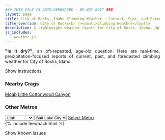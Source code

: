 ```yaml
---
### THIS FILE IS AUTO-GENERATED - DO NOT EDIT ###
layout: page
title: City of Rocks, Idaho Climbing Weather - Current, Past, and Forecasted Report
title_override: City of Rocks<br /><small>Climbing Weather</small>
description: A lightweight weather report for City of Rocks, Idaho. Optimized for slow internet connections.
js_includes:
  - weather.js
---
```


<section class="measure center lh-copy f5-ns f6 ph2 mv4" style="text-align: justify;">
<strong>"Is it dry?"</strong>, an oft-repeated, age-old question. Here are real-time,
precipitation-focused reports of current, past, and forecasted climbing weather for City of Rocks, Idaho.
</section>

<p id="settings-toggle" class="mw5 b center tc hover-light-red black-70 pointer">Show Instructions</p>
<section id="settings" class="overflow-hidden" style="display:none;">
    <div class="mv2 ph2 center">
        <div class="fn f6 tc pv2">
            <p class="measure lh-copy center"><strong>Show/hide hourly forecasts</strong> by clicking the desired day.</p>
            <hr class="mw5 p0 mv2 o-60 b0 bt b--light-red light-red bg-light-red">
            <p class="measure lh-copy center"><strong>Current and Past conditions</strong> are measured by the nearest weather station. <strong>Forecast conditions</strong> are calculated and polled separately.</p>
            <hr class="mw5 p0 mv2 o-60 b0 bt b--light-red light-red bg-light-red">
            <p class="measure lh-copy center"><strong>Having issues?</strong> Try <a id="clear-cache" class="no-underline relative fancy-link light-red hover-light-red" href="#">clearing the local cache</a>.</p>
            <hr class="mw5 p0 mv2 o-60 b0 bt b--light-red light-red bg-light-red">
            <p class="measure lh-copy center">Weather data sourced from <a class="no-underline fancy-link relative light-red" target="_blank" href="https://www.weather.gov/documentation/services-web-api">weather.gov</a>.</p>
        </div>
    </div>
</section>
<section id="weather" data-crag="city-of-rocks-idaho" class="mv4-ns mv3 ph2 center"></section>
<section id="nearby" class="tc lh-copy">
  <h3>Nearby Crags</h3>
<a class="nowrap no-underline fancy-link relative light-red mh3" href="/crags/moab-utah-weather.html">Moab</a>
<a class="nowrap no-underline fancy-link relative light-red mh3" href="/crags/little-cottonwood-canyon-utah-weather.html">Little Cottonwood Canyon</a>
</section>
<section id="nearby" class="tc lh-copy">
  <h3>Other Metros</h3>
  <select class="ma1 bg-near-white pa2" id="stateSel">
    <option value="Texas">Texas</option>
    <option value="Washington">Washington</option>
    <option value="Colorado">Colorado</option>
    <option value="Tennessee">Tennessee</option>
    <option value="Utah" selected>Utah</option>
    <option value="California">California</option>
  </select>
  <select class="ma1 bg-near-white pa2" id="citySel">
    <option value="Salt Lake City" selected>Salt Lake City</option>
  </select>
  <a id="selectMetro" class="f6 link dim ph3 pv2 ma1 dib white bg-light-red" href="/crags/salt-lake-city-utah-weather.html">Select Metro</a>
  <script>
    var states = [];
    states["Texas"] = "Austin"
    states["Washington"] = "Seattle"
    states["Colorado"] = "Denver"
    states["Tennessee"] = "Nashville"
    states["Utah"] = "Salt Lake City"
    states["California"] = "San Francisco|Los Angeles"
  </script>
</section>
{% include feedback.html %}
<p id="issues-toggle" class="mw5 b center tc hover-light-red black-70 pointer">Show Known Issues</p>
<section id="issues" class="overflow-hidden tc f6">
</section>

<script>
  var weekly_PIH_50_16 = {"updated":"2022-01-13T21:08:20+00:00","units":"us","forecastGenerator":"BaselineForecastGenerator","generatedAt":"2022-01-14T08:49:02+00:00","updateTime":"2022-01-13T21:08:20+00:00","validTimes":"2022-01-13T15:00:00+00:00/P7DT22H","elevation":{"unitCode":"wmoUnit:m","value":1958.9496},"periods":[{"number":1,"name":"Overnight","startTime":"2022-01-14T01:00:00-07:00","endTime":"2022-01-14T06:00:00-07:00","isDaytime":false,"temperature":22,"temperatureUnit":"F","temperatureTrend":"rising","windSpeed":"15 mph","windDirection":"NW","icon":"https://api.weather.gov/icons/land/night/snow,20?size=medium","shortForecast":"Slight Chance Light Snow","detailedForecast":"A slight chance of snow before 5am. Mostly cloudy. Low around 22, with temperatures rising to around 26 overnight. Northwest wind around 15 mph, with gusts as high as 23 mph. Chance of precipitation is 20%. Little or no snow accumulation expected."},{"number":2,"name":"Friday","startTime":"2022-01-14T06:00:00-07:00","endTime":"2022-01-14T18:00:00-07:00","isDaytime":true,"temperature":32,"temperatureUnit":"F","temperatureTrend":"falling","windSpeed":"8 to 12 mph","windDirection":"NNW","icon":"https://api.weather.gov/icons/land/day/sct?size=medium","shortForecast":"Mostly Sunny","detailedForecast":"Mostly sunny. High near 32, with temperatures falling to around 27 in the afternoon. North northwest wind 8 to 12 mph, with gusts as high as 20 mph."},{"number":3,"name":"Friday Night","startTime":"2022-01-14T18:00:00-07:00","endTime":"2022-01-15T06:00:00-07:00","isDaytime":false,"temperature":18,"temperatureUnit":"F","temperatureTrend":"rising","windSpeed":"5 to 8 mph","windDirection":"SE","icon":"https://api.weather.gov/icons/land/night/sct?size=medium","shortForecast":"Partly Cloudy","detailedForecast":"Partly cloudy. Low around 18, with temperatures rising to around 21 overnight. Southeast wind 5 to 8 mph."},{"number":4,"name":"Saturday","startTime":"2022-01-15T06:00:00-07:00","endTime":"2022-01-15T18:00:00-07:00","isDaytime":true,"temperature":33,"temperatureUnit":"F","temperatureTrend":null,"windSpeed":"6 to 10 mph","windDirection":"S","icon":"https://api.weather.gov/icons/land/day/sct?size=medium","shortForecast":"Mostly Sunny","detailedForecast":"Mostly sunny, with a high near 33. South wind 6 to 10 mph."},{"number":5,"name":"Saturday Night","startTime":"2022-01-15T18:00:00-07:00","endTime":"2022-01-16T06:00:00-07:00","isDaytime":false,"temperature":16,"temperatureUnit":"F","temperatureTrend":null,"windSpeed":"7 mph","windDirection":"SSW","icon":"https://api.weather.gov/icons/land/night/sct?size=medium","shortForecast":"Partly Cloudy","detailedForecast":"Partly cloudy, with a low around 16. South southwest wind around 7 mph."},{"number":6,"name":"Sunday","startTime":"2022-01-16T06:00:00-07:00","endTime":"2022-01-16T18:00:00-07:00","isDaytime":true,"temperature":34,"temperatureUnit":"F","temperatureTrend":null,"windSpeed":"7 mph","windDirection":"S","icon":"https://api.weather.gov/icons/land/day/sct?size=medium","shortForecast":"Mostly Sunny","detailedForecast":"Mostly sunny, with a high near 34."},{"number":7,"name":"Sunday Night","startTime":"2022-01-16T18:00:00-07:00","endTime":"2022-01-17T06:00:00-07:00","isDaytime":false,"temperature":18,"temperatureUnit":"F","temperatureTrend":null,"windSpeed":"5 to 8 mph","windDirection":"S","icon":"https://api.weather.gov/icons/land/night/sct?size=medium","shortForecast":"Partly Cloudy","detailedForecast":"Partly cloudy, with a low around 18."},{"number":8,"name":"M.L. King Jr. Day","startTime":"2022-01-17T06:00:00-07:00","endTime":"2022-01-17T18:00:00-07:00","isDaytime":true,"temperature":35,"temperatureUnit":"F","temperatureTrend":null,"windSpeed":"6 to 9 mph","windDirection":"SSW","icon":"https://api.weather.gov/icons/land/day/sct?size=medium","shortForecast":"Mostly Sunny","detailedForecast":"Mostly sunny, with a high near 35."},{"number":9,"name":"Monday Night","startTime":"2022-01-17T18:00:00-07:00","endTime":"2022-01-18T06:00:00-07:00","isDaytime":false,"temperature":20,"temperatureUnit":"F","temperatureTrend":null,"windSpeed":"6 to 9 mph","windDirection":"SW","icon":"https://api.weather.gov/icons/land/night/sct?size=medium","shortForecast":"Partly Cloudy","detailedForecast":"Partly cloudy, with a low around 20."},{"number":10,"name":"Tuesday","startTime":"2022-01-18T06:00:00-07:00","endTime":"2022-01-18T18:00:00-07:00","isDaytime":true,"temperature":34,"temperatureUnit":"F","temperatureTrend":null,"windSpeed":"6 to 10 mph","windDirection":"W","icon":"https://api.weather.gov/icons/land/day/bkn?size=medium","shortForecast":"Partly Sunny","detailedForecast":"Partly sunny, with a high near 34."},{"number":11,"name":"Tuesday Night","startTime":"2022-01-18T18:00:00-07:00","endTime":"2022-01-19T06:00:00-07:00","isDaytime":false,"temperature":22,"temperatureUnit":"F","temperatureTrend":null,"windSpeed":"6 to 10 mph","windDirection":"WSW","icon":"https://api.weather.gov/icons/land/night/bkn?size=medium","shortForecast":"Mostly Cloudy","detailedForecast":"Mostly cloudy, with a low around 22."},{"number":12,"name":"Wednesday","startTime":"2022-01-19T06:00:00-07:00","endTime":"2022-01-19T18:00:00-07:00","isDaytime":true,"temperature":34,"temperatureUnit":"F","temperatureTrend":null,"windSpeed":"7 to 10 mph","windDirection":"W","icon":"https://api.weather.gov/icons/land/day/bkn?size=medium","shortForecast":"Partly Sunny","detailedForecast":"Partly sunny, with a high near 34."},{"number":13,"name":"Wednesday Night","startTime":"2022-01-19T18:00:00-07:00","endTime":"2022-01-20T06:00:00-07:00","isDaytime":false,"temperature":21,"temperatureUnit":"F","temperatureTrend":null,"windSpeed":"6 to 9 mph","windDirection":"WSW","icon":"https://api.weather.gov/icons/land/night/bkn?size=medium","shortForecast":"Mostly Cloudy","detailedForecast":"Mostly cloudy, with a low around 21."},{"number":14,"name":"Thursday","startTime":"2022-01-20T06:00:00-07:00","endTime":"2022-01-20T18:00:00-07:00","isDaytime":true,"temperature":36,"temperatureUnit":"F","temperatureTrend":null,"windSpeed":"7 to 10 mph","windDirection":"WSW","icon":"https://api.weather.gov/icons/land/day/sct/snow,20?size=medium","shortForecast":"Mostly Sunny then Slight Chance Light Snow","detailedForecast":"A slight chance of snow after 5pm. Mostly sunny, with a high near 36. Chance of precipitation is 20%."}]}
  var hourly_PIH_50_16 = {"@context":["https://geojson.org/geojson-ld/geojson-context.jsonld",{"@version":"1.1","wx":"https://api.weather.gov/ontology#","geo":"http://www.opengis.net/ont/geosparql#","unit":"http://codes.wmo.int/common/unit/","@vocab":"https://api.weather.gov/ontology#"}],"type":"Feature","geometry":{"type":"Polygon","coordinates":[[[-113.7370664,42.0796609],[-113.7330244,42.0580862],[-113.70393,42.0610877],[-113.7079659,42.0826627],[-113.7370664,42.0796609]]]},"properties":{"updated":"2022-01-13T21:08:20+00:00","units":"us","forecastGenerator":"HourlyForecastGenerator","generatedAt":"2022-01-14T08:49:03+00:00","updateTime":"2022-01-13T21:08:20+00:00","validTimes":"2022-01-13T15:00:00+00:00/P7DT22H","elevation":{"unitCode":"wmoUnit:m","value":1958.9496},"periods":[{"number":1,"name":"","startTime":"2022-01-14T01:00:00-07:00","endTime":"2022-01-14T02:00:00-07:00","isDaytime":false,"temperature":25,"temperatureUnit":"F","temperatureTrend":null,"windSpeed":"15 mph","windDirection":"WNW","icon":"https://api.weather.gov/icons/land/night/snow,20?size=small","shortForecast":"Slight Chance Light Snow","detailedForecast":""},{"number":2,"name":"","startTime":"2022-01-14T02:00:00-07:00","endTime":"2022-01-14T03:00:00-07:00","isDaytime":false,"temperature":26,"temperatureUnit":"F","temperatureTrend":null,"windSpeed":"15 mph","windDirection":"WNW","icon":"https://api.weather.gov/icons/land/night/snow,20?size=small","shortForecast":"Slight Chance Light Snow","detailedForecast":""},{"number":3,"name":"","startTime":"2022-01-14T03:00:00-07:00","endTime":"2022-01-14T04:00:00-07:00","isDaytime":false,"temperature":26,"temperatureUnit":"F","temperatureTrend":null,"windSpeed":"14 mph","windDirection":"NW","icon":"https://api.weather.gov/icons/land/night/snow,20?size=small","shortForecast":"Slight Chance Light Snow","detailedForecast":""},{"number":4,"name":"","startTime":"2022-01-14T04:00:00-07:00","endTime":"2022-01-14T05:00:00-07:00","isDaytime":false,"temperature":26,"temperatureUnit":"F","temperatureTrend":null,"windSpeed":"14 mph","windDirection":"NW","icon":"https://api.weather.gov/icons/land/night/snow,20?size=small","shortForecast":"Slight Chance Light Snow","detailedForecast":""},{"number":5,"name":"","startTime":"2022-01-14T05:00:00-07:00","endTime":"2022-01-14T06:00:00-07:00","isDaytime":false,"temperature":26,"temperatureUnit":"F","temperatureTrend":null,"windSpeed":"13 mph","windDirection":"NW","icon":"https://api.weather.gov/icons/land/night/bkn?size=small","shortForecast":"Mostly Cloudy","detailedForecast":""},{"number":6,"name":"","startTime":"2022-01-14T06:00:00-07:00","endTime":"2022-01-14T07:00:00-07:00","isDaytime":true,"temperature":25,"temperatureUnit":"F","temperatureTrend":null,"windSpeed":"12 mph","windDirection":"NW","icon":"https://api.weather.gov/icons/land/day/bkn?size=small","shortForecast":"Partly Sunny","detailedForecast":""},{"number":7,"name":"","startTime":"2022-01-14T07:00:00-07:00","endTime":"2022-01-14T08:00:00-07:00","isDaytime":true,"temperature":24,"temperatureUnit":"F","temperatureTrend":null,"windSpeed":"10 mph","windDirection":"NW","icon":"https://api.weather.gov/icons/land/day/bkn?size=small","shortForecast":"Partly Sunny","detailedForecast":""},{"number":8,"name":"","startTime":"2022-01-14T08:00:00-07:00","endTime":"2022-01-14T09:00:00-07:00","isDaytime":true,"temperature":23,"temperatureUnit":"F","temperatureTrend":null,"windSpeed":"10 mph","windDirection":"NW","icon":"https://api.weather.gov/icons/land/day/sct?size=small","shortForecast":"Mostly Sunny","detailedForecast":""},{"number":9,"name":"","startTime":"2022-01-14T09:00:00-07:00","endTime":"2022-01-14T10:00:00-07:00","isDaytime":true,"temperature":24,"temperatureUnit":"F","temperatureTrend":null,"windSpeed":"10 mph","windDirection":"NW","icon":"https://api.weather.gov/icons/land/day/sct?size=small","shortForecast":"Mostly Sunny","detailedForecast":""},{"number":10,"name":"","startTime":"2022-01-14T10:00:00-07:00","endTime":"2022-01-14T11:00:00-07:00","isDaytime":true,"temperature":27,"temperatureUnit":"F","temperatureTrend":null,"windSpeed":"10 mph","windDirection":"NNW","icon":"https://api.weather.gov/icons/land/day/sct?size=small","shortForecast":"Mostly Sunny","detailedForecast":""},{"number":11,"name":"","startTime":"2022-01-14T11:00:00-07:00","endTime":"2022-01-14T12:00:00-07:00","isDaytime":true,"temperature":29,"temperatureUnit":"F","temperatureTrend":null,"windSpeed":"12 mph","windDirection":"NNW","icon":"https://api.weather.gov/icons/land/day/sct?size=small","shortForecast":"Mostly Sunny","detailedForecast":""},{"number":12,"name":"","startTime":"2022-01-14T12:00:00-07:00","endTime":"2022-01-14T13:00:00-07:00","isDaytime":true,"temperature":31,"temperatureUnit":"F","temperatureTrend":null,"windSpeed":"12 mph","windDirection":"NNW","icon":"https://api.weather.gov/icons/land/day/sct?size=small","shortForecast":"Mostly Sunny","detailedForecast":""},{"number":13,"name":"","startTime":"2022-01-14T13:00:00-07:00","endTime":"2022-01-14T14:00:00-07:00","isDaytime":true,"temperature":31,"temperatureUnit":"F","temperatureTrend":null,"windSpeed":"10 mph","windDirection":"N","icon":"https://api.weather.gov/icons/land/day/sct?size=small","shortForecast":"Mostly Sunny","detailedForecast":""},{"number":14,"name":"","startTime":"2022-01-14T14:00:00-07:00","endTime":"2022-01-14T15:00:00-07:00","isDaytime":true,"temperature":32,"temperatureUnit":"F","temperatureTrend":null,"windSpeed":"10 mph","windDirection":"N","icon":"https://api.weather.gov/icons/land/day/sct?size=small","shortForecast":"Mostly Sunny","detailedForecast":""},{"number":15,"name":"","startTime":"2022-01-14T15:00:00-07:00","endTime":"2022-01-14T16:00:00-07:00","isDaytime":true,"temperature":31,"temperatureUnit":"F","temperatureTrend":null,"windSpeed":"9 mph","windDirection":"N","icon":"https://api.weather.gov/icons/land/day/sct?size=small","shortForecast":"Mostly Sunny","detailedForecast":""},{"number":16,"name":"","startTime":"2022-01-14T16:00:00-07:00","endTime":"2022-01-14T17:00:00-07:00","isDaytime":true,"temperature":30,"temperatureUnit":"F","temperatureTrend":null,"windSpeed":"8 mph","windDirection":"N","icon":"https://api.weather.gov/icons/land/day/sct?size=small","shortForecast":"Mostly Sunny","detailedForecast":""},{"number":17,"name":"","startTime":"2022-01-14T17:00:00-07:00","endTime":"2022-01-14T18:00:00-07:00","isDaytime":true,"temperature":27,"temperatureUnit":"F","temperatureTrend":null,"windSpeed":"8 mph","windDirection":"N","icon":"https://api.weather.gov/icons/land/day/sct?size=small","shortForecast":"Mostly Sunny","detailedForecast":""},{"number":18,"name":"","startTime":"2022-01-14T18:00:00-07:00","endTime":"2022-01-14T19:00:00-07:00","isDaytime":false,"temperature":24,"temperatureUnit":"F","temperatureTrend":null,"windSpeed":"8 mph","windDirection":"N","icon":"https://api.weather.gov/icons/land/night/sct?size=small","shortForecast":"Partly Cloudy","detailedForecast":""},{"number":19,"name":"","startTime":"2022-01-14T19:00:00-07:00","endTime":"2022-01-14T20:00:00-07:00","isDaytime":false,"temperature":24,"temperatureUnit":"F","temperatureTrend":null,"windSpeed":"8 mph","windDirection":"N","icon":"https://api.weather.gov/icons/land/night/sct?size=small","shortForecast":"Partly Cloudy","detailedForecast":""},{"number":20,"name":"","startTime":"2022-01-14T20:00:00-07:00","endTime":"2022-01-14T21:00:00-07:00","isDaytime":false,"temperature":22,"temperatureUnit":"F","temperatureTrend":null,"windSpeed":"5 mph","windDirection":"NE","icon":"https://api.weather.gov/icons/land/night/sct?size=small","shortForecast":"Partly Cloudy","detailedForecast":""},{"number":21,"name":"","startTime":"2022-01-14T21:00:00-07:00","endTime":"2022-01-14T22:00:00-07:00","isDaytime":false,"temperature":22,"temperatureUnit":"F","temperatureTrend":null,"windSpeed":"5 mph","windDirection":"NE","icon":"https://api.weather.gov/icons/land/night/sct?size=small","shortForecast":"Partly Cloudy","detailedForecast":""},{"number":22,"name":"","startTime":"2022-01-14T22:00:00-07:00","endTime":"2022-01-14T23:00:00-07:00","isDaytime":false,"temperature":21,"temperatureUnit":"F","temperatureTrend":null,"windSpeed":"5 mph","windDirection":"NE","icon":"https://api.weather.gov/icons/land/night/sct?size=small","shortForecast":"Partly Cloudy","detailedForecast":""},{"number":23,"name":"","startTime":"2022-01-14T23:00:00-07:00","endTime":"2022-01-15T00:00:00-07:00","isDaytime":false,"temperature":20,"temperatureUnit":"F","temperatureTrend":null,"windSpeed":"6 mph","windDirection":"SE","icon":"https://api.weather.gov/icons/land/night/sct?size=small","shortForecast":"Partly Cloudy","detailedForecast":""},{"number":24,"name":"","startTime":"2022-01-15T00:00:00-07:00","endTime":"2022-01-15T01:00:00-07:00","isDaytime":false,"temperature":20,"temperatureUnit":"F","temperatureTrend":null,"windSpeed":"6 mph","windDirection":"SE","icon":"https://api.weather.gov/icons/land/night/sct?size=small","shortForecast":"Partly Cloudy","detailedForecast":""},{"number":25,"name":"","startTime":"2022-01-15T01:00:00-07:00","endTime":"2022-01-15T02:00:00-07:00","isDaytime":false,"temperature":20,"temperatureUnit":"F","temperatureTrend":null,"windSpeed":"6 mph","windDirection":"SE","icon":"https://api.weather.gov/icons/land/night/sct?size=small","shortForecast":"Partly Cloudy","detailedForecast":""},{"number":26,"name":"","startTime":"2022-01-15T02:00:00-07:00","endTime":"2022-01-15T03:00:00-07:00","isDaytime":false,"temperature":20,"temperatureUnit":"F","temperatureTrend":null,"windSpeed":"6 mph","windDirection":"SW","icon":"https://api.weather.gov/icons/land/night/sct?size=small","shortForecast":"Partly Cloudy","detailedForecast":""},{"number":27,"name":"","startTime":"2022-01-15T03:00:00-07:00","endTime":"2022-01-15T04:00:00-07:00","isDaytime":false,"temperature":21,"temperatureUnit":"F","temperatureTrend":null,"windSpeed":"6 mph","windDirection":"SW","icon":"https://api.weather.gov/icons/land/night/sct?size=small","shortForecast":"Partly Cloudy","detailedForecast":""},{"number":28,"name":"","startTime":"2022-01-15T04:00:00-07:00","endTime":"2022-01-15T05:00:00-07:00","isDaytime":false,"temperature":21,"temperatureUnit":"F","temperatureTrend":null,"windSpeed":"6 mph","windDirection":"SW","icon":"https://api.weather.gov/icons/land/night/sct?size=small","shortForecast":"Partly Cloudy","detailedForecast":""},{"number":29,"name":"","startTime":"2022-01-15T05:00:00-07:00","endTime":"2022-01-15T06:00:00-07:00","isDaytime":false,"temperature":21,"temperatureUnit":"F","temperatureTrend":null,"windSpeed":"6 mph","windDirection":"S","icon":"https://api.weather.gov/icons/land/night/bkn?size=small","shortForecast":"Mostly Cloudy","detailedForecast":""},{"number":30,"name":"","startTime":"2022-01-15T06:00:00-07:00","endTime":"2022-01-15T07:00:00-07:00","isDaytime":true,"temperature":20,"temperatureUnit":"F","temperatureTrend":null,"windSpeed":"6 mph","windDirection":"S","icon":"https://api.weather.gov/icons/land/day/bkn?size=small","shortForecast":"Partly Sunny","detailedForecast":""},{"number":31,"name":"","startTime":"2022-01-15T07:00:00-07:00","endTime":"2022-01-15T08:00:00-07:00","isDaytime":true,"temperature":20,"temperatureUnit":"F","temperatureTrend":null,"windSpeed":"6 mph","windDirection":"S","icon":"https://api.weather.gov/icons/land/day/bkn?size=small","shortForecast":"Partly Sunny","detailedForecast":""},{"number":32,"name":"","startTime":"2022-01-15T08:00:00-07:00","endTime":"2022-01-15T09:00:00-07:00","isDaytime":true,"temperature":20,"temperatureUnit":"F","temperatureTrend":null,"windSpeed":"8 mph","windDirection":"S","icon":"https://api.weather.gov/icons/land/day/bkn?size=small","shortForecast":"Partly Sunny","detailedForecast":""},{"number":33,"name":"","startTime":"2022-01-15T09:00:00-07:00","endTime":"2022-01-15T10:00:00-07:00","isDaytime":true,"temperature":22,"temperatureUnit":"F","temperatureTrend":null,"windSpeed":"8 mph","windDirection":"S","icon":"https://api.weather.gov/icons/land/day/bkn?size=small","shortForecast":"Partly Sunny","detailedForecast":""},{"number":34,"name":"","startTime":"2022-01-15T10:00:00-07:00","endTime":"2022-01-15T11:00:00-07:00","isDaytime":true,"temperature":25,"temperatureUnit":"F","temperatureTrend":null,"windSpeed":"8 mph","windDirection":"S","icon":"https://api.weather.gov/icons/land/day/bkn?size=small","shortForecast":"Partly Sunny","detailedForecast":""},{"number":35,"name":"","startTime":"2022-01-15T11:00:00-07:00","endTime":"2022-01-15T12:00:00-07:00","isDaytime":true,"temperature":28,"temperatureUnit":"F","temperatureTrend":null,"windSpeed":"10 mph","windDirection":"S","icon":"https://api.weather.gov/icons/land/day/sct?size=small","shortForecast":"Mostly Sunny","detailedForecast":""},{"number":36,"name":"","startTime":"2022-01-15T12:00:00-07:00","endTime":"2022-01-15T13:00:00-07:00","isDaytime":true,"temperature":30,"temperatureUnit":"F","temperatureTrend":null,"windSpeed":"10 mph","windDirection":"S","icon":"https://api.weather.gov/icons/land/day/sct?size=small","shortForecast":"Mostly Sunny","detailedForecast":""},{"number":37,"name":"","startTime":"2022-01-15T13:00:00-07:00","endTime":"2022-01-15T14:00:00-07:00","isDaytime":true,"temperature":32,"temperatureUnit":"F","temperatureTrend":null,"windSpeed":"10 mph","windDirection":"S","icon":"https://api.weather.gov/icons/land/day/sct?size=small","shortForecast":"Mostly Sunny","detailedForecast":""},{"number":38,"name":"","startTime":"2022-01-15T14:00:00-07:00","endTime":"2022-01-15T15:00:00-07:00","isDaytime":true,"temperature":32,"temperatureUnit":"F","temperatureTrend":null,"windSpeed":"10 mph","windDirection":"S","icon":"https://api.weather.gov/icons/land/day/sct?size=small","shortForecast":"Mostly Sunny","detailedForecast":""},{"number":39,"name":"","startTime":"2022-01-15T15:00:00-07:00","endTime":"2022-01-15T16:00:00-07:00","isDaytime":true,"temperature":31,"temperatureUnit":"F","temperatureTrend":null,"windSpeed":"10 mph","windDirection":"S","icon":"https://api.weather.gov/icons/land/day/sct?size=small","shortForecast":"Mostly Sunny","detailedForecast":""},{"number":40,"name":"","startTime":"2022-01-15T16:00:00-07:00","endTime":"2022-01-15T17:00:00-07:00","isDaytime":true,"temperature":29,"temperatureUnit":"F","temperatureTrend":null,"windSpeed":"10 mph","windDirection":"S","icon":"https://api.weather.gov/icons/land/day/sct?size=small","shortForecast":"Mostly Sunny","detailedForecast":""},{"number":41,"name":"","startTime":"2022-01-15T17:00:00-07:00","endTime":"2022-01-15T18:00:00-07:00","isDaytime":true,"temperature":27,"temperatureUnit":"F","temperatureTrend":null,"windSpeed":"7 mph","windDirection":"S","icon":"https://api.weather.gov/icons/land/day/sct?size=small","shortForecast":"Mostly Sunny","detailedForecast":""},{"number":42,"name":"","startTime":"2022-01-15T18:00:00-07:00","endTime":"2022-01-15T19:00:00-07:00","isDaytime":false,"temperature":25,"temperatureUnit":"F","temperatureTrend":null,"windSpeed":"7 mph","windDirection":"S","icon":"https://api.weather.gov/icons/land/night/sct?size=small","shortForecast":"Partly Cloudy","detailedForecast":""},{"number":43,"name":"","startTime":"2022-01-15T19:00:00-07:00","endTime":"2022-01-15T20:00:00-07:00","isDaytime":false,"temperature":22,"temperatureUnit":"F","temperatureTrend":null,"windSpeed":"7 mph","windDirection":"S","icon":"https://api.weather.gov/icons/land/night/sct?size=small","shortForecast":"Partly Cloudy","detailedForecast":""},{"number":44,"name":"","startTime":"2022-01-15T20:00:00-07:00","endTime":"2022-01-15T21:00:00-07:00","isDaytime":false,"temperature":21,"temperatureUnit":"F","temperatureTrend":null,"windSpeed":"7 mph","windDirection":"SSW","icon":"https://api.weather.gov/icons/land/night/sct?size=small","shortForecast":"Partly Cloudy","detailedForecast":""},{"number":45,"name":"","startTime":"2022-01-15T21:00:00-07:00","endTime":"2022-01-15T22:00:00-07:00","isDaytime":false,"temperature":20,"temperatureUnit":"F","temperatureTrend":null,"windSpeed":"7 mph","windDirection":"SSW","icon":"https://api.weather.gov/icons/land/night/sct?size=small","shortForecast":"Partly Cloudy","detailedForecast":""},{"number":46,"name":"","startTime":"2022-01-15T22:00:00-07:00","endTime":"2022-01-15T23:00:00-07:00","isDaytime":false,"temperature":19,"temperatureUnit":"F","temperatureTrend":null,"windSpeed":"7 mph","windDirection":"SSW","icon":"https://api.weather.gov/icons/land/night/sct?size=small","shortForecast":"Partly Cloudy","detailedForecast":""},{"number":47,"name":"","startTime":"2022-01-15T23:00:00-07:00","endTime":"2022-01-16T00:00:00-07:00","isDaytime":false,"temperature":19,"temperatureUnit":"F","temperatureTrend":null,"windSpeed":"7 mph","windDirection":"SSW","icon":"https://api.weather.gov/icons/land/night/sct?size=small","shortForecast":"Partly Cloudy","detailedForecast":""},{"number":48,"name":"","startTime":"2022-01-16T00:00:00-07:00","endTime":"2022-01-16T01:00:00-07:00","isDaytime":false,"temperature":19,"temperatureUnit":"F","temperatureTrend":null,"windSpeed":"7 mph","windDirection":"SSW","icon":"https://api.weather.gov/icons/land/night/sct?size=small","shortForecast":"Partly Cloudy","detailedForecast":""},{"number":49,"name":"","startTime":"2022-01-16T01:00:00-07:00","endTime":"2022-01-16T02:00:00-07:00","isDaytime":false,"temperature":19,"temperatureUnit":"F","temperatureTrend":null,"windSpeed":"7 mph","windDirection":"SSW","icon":"https://api.weather.gov/icons/land/night/sct?size=small","shortForecast":"Partly Cloudy","detailedForecast":""},{"number":50,"name":"","startTime":"2022-01-16T02:00:00-07:00","endTime":"2022-01-16T03:00:00-07:00","isDaytime":false,"temperature":19,"temperatureUnit":"F","temperatureTrend":null,"windSpeed":"6 mph","windDirection":"SSW","icon":"https://api.weather.gov/icons/land/night/sct?size=small","shortForecast":"Partly Cloudy","detailedForecast":""},{"number":51,"name":"","startTime":"2022-01-16T03:00:00-07:00","endTime":"2022-01-16T04:00:00-07:00","isDaytime":false,"temperature":19,"temperatureUnit":"F","temperatureTrend":null,"windSpeed":"6 mph","windDirection":"SSW","icon":"https://api.weather.gov/icons/land/night/sct?size=small","shortForecast":"Partly Cloudy","detailedForecast":""},{"number":52,"name":"","startTime":"2022-01-16T04:00:00-07:00","endTime":"2022-01-16T05:00:00-07:00","isDaytime":false,"temperature":18,"temperatureUnit":"F","temperatureTrend":null,"windSpeed":"6 mph","windDirection":"SSW","icon":"https://api.weather.gov/icons/land/night/sct?size=small","shortForecast":"Partly Cloudy","detailedForecast":""},{"number":53,"name":"","startTime":"2022-01-16T05:00:00-07:00","endTime":"2022-01-16T06:00:00-07:00","isDaytime":false,"temperature":18,"temperatureUnit":"F","temperatureTrend":null,"windSpeed":"7 mph","windDirection":"SSW","icon":"https://api.weather.gov/icons/land/night/sct?size=small","shortForecast":"Partly Cloudy","detailedForecast":""},{"number":54,"name":"","startTime":"2022-01-16T06:00:00-07:00","endTime":"2022-01-16T07:00:00-07:00","isDaytime":true,"temperature":17,"temperatureUnit":"F","temperatureTrend":null,"windSpeed":"7 mph","windDirection":"SSW","icon":"https://api.weather.gov/icons/land/day/sct?size=small","shortForecast":"Mostly Sunny","detailedForecast":""},{"number":55,"name":"","startTime":"2022-01-16T07:00:00-07:00","endTime":"2022-01-16T08:00:00-07:00","isDaytime":true,"temperature":16,"temperatureUnit":"F","temperatureTrend":null,"windSpeed":"7 mph","windDirection":"SSW","icon":"https://api.weather.gov/icons/land/day/sct?size=small","shortForecast":"Mostly Sunny","detailedForecast":""},{"number":56,"name":"","startTime":"2022-01-16T08:00:00-07:00","endTime":"2022-01-16T09:00:00-07:00","isDaytime":true,"temperature":17,"temperatureUnit":"F","temperatureTrend":null,"windSpeed":"6 mph","windDirection":"SSW","icon":"https://api.weather.gov/icons/land/day/sct?size=small","shortForecast":"Mostly Sunny","detailedForecast":""},{"number":57,"name":"","startTime":"2022-01-16T09:00:00-07:00","endTime":"2022-01-16T10:00:00-07:00","isDaytime":true,"temperature":19,"temperatureUnit":"F","temperatureTrend":null,"windSpeed":"6 mph","windDirection":"SSW","icon":"https://api.weather.gov/icons/land/day/sct?size=small","shortForecast":"Mostly Sunny","detailedForecast":""},{"number":58,"name":"","startTime":"2022-01-16T10:00:00-07:00","endTime":"2022-01-16T11:00:00-07:00","isDaytime":true,"temperature":23,"temperatureUnit":"F","temperatureTrend":null,"windSpeed":"6 mph","windDirection":"SSW","icon":"https://api.weather.gov/icons/land/day/sct?size=small","shortForecast":"Mostly Sunny","detailedForecast":""},{"number":59,"name":"","startTime":"2022-01-16T11:00:00-07:00","endTime":"2022-01-16T12:00:00-07:00","isDaytime":true,"temperature":27,"temperatureUnit":"F","temperatureTrend":null,"windSpeed":"7 mph","windDirection":"S","icon":"https://api.weather.gov/icons/land/day/sct?size=small","shortForecast":"Mostly Sunny","detailedForecast":""},{"number":60,"name":"","startTime":"2022-01-16T12:00:00-07:00","endTime":"2022-01-16T13:00:00-07:00","isDaytime":true,"temperature":30,"temperatureUnit":"F","temperatureTrend":null,"windSpeed":"7 mph","windDirection":"S","icon":"https://api.weather.gov/icons/land/day/sct?size=small","shortForecast":"Mostly Sunny","detailedForecast":""},{"number":61,"name":"","startTime":"2022-01-16T13:00:00-07:00","endTime":"2022-01-16T14:00:00-07:00","isDaytime":true,"temperature":32,"temperatureUnit":"F","temperatureTrend":null,"windSpeed":"7 mph","windDirection":"S","icon":"https://api.weather.gov/icons/land/day/sct?size=small","shortForecast":"Mostly Sunny","detailedForecast":""},{"number":62,"name":"","startTime":"2022-01-16T14:00:00-07:00","endTime":"2022-01-16T15:00:00-07:00","isDaytime":true,"temperature":32,"temperatureUnit":"F","temperatureTrend":null,"windSpeed":"7 mph","windDirection":"S","icon":"https://api.weather.gov/icons/land/day/sct?size=small","shortForecast":"Mostly Sunny","detailedForecast":""},{"number":63,"name":"","startTime":"2022-01-16T15:00:00-07:00","endTime":"2022-01-16T16:00:00-07:00","isDaytime":true,"temperature":31,"temperatureUnit":"F","temperatureTrend":null,"windSpeed":"7 mph","windDirection":"S","icon":"https://api.weather.gov/icons/land/day/sct?size=small","shortForecast":"Mostly Sunny","detailedForecast":""},{"number":64,"name":"","startTime":"2022-01-16T16:00:00-07:00","endTime":"2022-01-16T17:00:00-07:00","isDaytime":true,"temperature":29,"temperatureUnit":"F","temperatureTrend":null,"windSpeed":"7 mph","windDirection":"S","icon":"https://api.weather.gov/icons/land/day/sct?size=small","shortForecast":"Mostly Sunny","detailedForecast":""},{"number":65,"name":"","startTime":"2022-01-16T17:00:00-07:00","endTime":"2022-01-16T18:00:00-07:00","isDaytime":true,"temperature":27,"temperatureUnit":"F","temperatureTrend":null,"windSpeed":"5 mph","windDirection":"S","icon":"https://api.weather.gov/icons/land/day/few?size=small","shortForecast":"Sunny","detailedForecast":""},{"number":66,"name":"","startTime":"2022-01-16T18:00:00-07:00","endTime":"2022-01-16T19:00:00-07:00","isDaytime":false,"temperature":25,"temperatureUnit":"F","temperatureTrend":null,"windSpeed":"5 mph","windDirection":"S","icon":"https://api.weather.gov/icons/land/night/few?size=small","shortForecast":"Mostly Clear","detailedForecast":""},{"number":67,"name":"","startTime":"2022-01-16T19:00:00-07:00","endTime":"2022-01-16T20:00:00-07:00","isDaytime":false,"temperature":22,"temperatureUnit":"F","temperatureTrend":null,"windSpeed":"5 mph","windDirection":"S","icon":"https://api.weather.gov/icons/land/night/few?size=small","shortForecast":"Mostly Clear","detailedForecast":""},{"number":68,"name":"","startTime":"2022-01-16T20:00:00-07:00","endTime":"2022-01-16T21:00:00-07:00","isDaytime":false,"temperature":21,"temperatureUnit":"F","temperatureTrend":null,"windSpeed":"6 mph","windDirection":"S","icon":"https://api.weather.gov/icons/land/night/sct?size=small","shortForecast":"Partly Cloudy","detailedForecast":""},{"number":69,"name":"","startTime":"2022-01-16T21:00:00-07:00","endTime":"2022-01-16T22:00:00-07:00","isDaytime":false,"temperature":21,"temperatureUnit":"F","temperatureTrend":null,"windSpeed":"6 mph","windDirection":"S","icon":"https://api.weather.gov/icons/land/night/sct?size=small","shortForecast":"Partly Cloudy","detailedForecast":""},{"number":70,"name":"","startTime":"2022-01-16T22:00:00-07:00","endTime":"2022-01-16T23:00:00-07:00","isDaytime":false,"temperature":21,"temperatureUnit":"F","temperatureTrend":null,"windSpeed":"6 mph","windDirection":"S","icon":"https://api.weather.gov/icons/land/night/sct?size=small","shortForecast":"Partly Cloudy","detailedForecast":""},{"number":71,"name":"","startTime":"2022-01-16T23:00:00-07:00","endTime":"2022-01-17T00:00:00-07:00","isDaytime":false,"temperature":21,"temperatureUnit":"F","temperatureTrend":null,"windSpeed":"7 mph","windDirection":"SSW","icon":"https://api.weather.gov/icons/land/night/sct?size=small","shortForecast":"Partly Cloudy","detailedForecast":""},{"number":72,"name":"","startTime":"2022-01-17T00:00:00-07:00","endTime":"2022-01-17T01:00:00-07:00","isDaytime":false,"temperature":21,"temperatureUnit":"F","temperatureTrend":null,"windSpeed":"7 mph","windDirection":"SSW","icon":"https://api.weather.gov/icons/land/night/sct?size=small","shortForecast":"Partly Cloudy","detailedForecast":""},{"number":73,"name":"","startTime":"2022-01-17T01:00:00-07:00","endTime":"2022-01-17T02:00:00-07:00","isDaytime":false,"temperature":20,"temperatureUnit":"F","temperatureTrend":null,"windSpeed":"7 mph","windDirection":"SSW","icon":"https://api.weather.gov/icons/land/night/sct?size=small","shortForecast":"Partly Cloudy","detailedForecast":""},{"number":74,"name":"","startTime":"2022-01-17T02:00:00-07:00","endTime":"2022-01-17T03:00:00-07:00","isDaytime":false,"temperature":20,"temperatureUnit":"F","temperatureTrend":null,"windSpeed":"7 mph","windDirection":"SSW","icon":"https://api.weather.gov/icons/land/night/sct?size=small","shortForecast":"Partly Cloudy","detailedForecast":""},{"number":75,"name":"","startTime":"2022-01-17T03:00:00-07:00","endTime":"2022-01-17T04:00:00-07:00","isDaytime":false,"temperature":20,"temperatureUnit":"F","temperatureTrend":null,"windSpeed":"7 mph","windDirection":"SSW","icon":"https://api.weather.gov/icons/land/night/sct?size=small","shortForecast":"Partly Cloudy","detailedForecast":""},{"number":76,"name":"","startTime":"2022-01-17T04:00:00-07:00","endTime":"2022-01-17T05:00:00-07:00","isDaytime":false,"temperature":20,"temperatureUnit":"F","temperatureTrend":null,"windSpeed":"7 mph","windDirection":"SSW","icon":"https://api.weather.gov/icons/land/night/sct?size=small","shortForecast":"Partly Cloudy","detailedForecast":""},{"number":77,"name":"","startTime":"2022-01-17T05:00:00-07:00","endTime":"2022-01-17T06:00:00-07:00","isDaytime":false,"temperature":20,"temperatureUnit":"F","temperatureTrend":null,"windSpeed":"8 mph","windDirection":"SSW","icon":"https://api.weather.gov/icons/land/night/few?size=small","shortForecast":"Mostly Clear","detailedForecast":""},{"number":78,"name":"","startTime":"2022-01-17T06:00:00-07:00","endTime":"2022-01-17T07:00:00-07:00","isDaytime":true,"temperature":19,"temperatureUnit":"F","temperatureTrend":null,"windSpeed":"8 mph","windDirection":"SSW","icon":"https://api.weather.gov/icons/land/day/few?size=small","shortForecast":"Sunny","detailedForecast":""},{"number":79,"name":"","startTime":"2022-01-17T07:00:00-07:00","endTime":"2022-01-17T08:00:00-07:00","isDaytime":true,"temperature":18,"temperatureUnit":"F","temperatureTrend":null,"windSpeed":"8 mph","windDirection":"SSW","icon":"https://api.weather.gov/icons/land/day/few?size=small","shortForecast":"Sunny","detailedForecast":""},{"number":80,"name":"","startTime":"2022-01-17T08:00:00-07:00","endTime":"2022-01-17T09:00:00-07:00","isDaytime":true,"temperature":19,"temperatureUnit":"F","temperatureTrend":null,"windSpeed":"7 mph","windDirection":"SSW","icon":"https://api.weather.gov/icons/land/day/sct?size=small","shortForecast":"Mostly Sunny","detailedForecast":""},{"number":81,"name":"","startTime":"2022-01-17T09:00:00-07:00","endTime":"2022-01-17T10:00:00-07:00","isDaytime":true,"temperature":22,"temperatureUnit":"F","temperatureTrend":null,"windSpeed":"7 mph","windDirection":"SSW","icon":"https://api.weather.gov/icons/land/day/sct?size=small","shortForecast":"Mostly Sunny","detailedForecast":""},{"number":82,"name":"","startTime":"2022-01-17T10:00:00-07:00","endTime":"2022-01-17T11:00:00-07:00","isDaytime":true,"temperature":25,"temperatureUnit":"F","temperatureTrend":null,"windSpeed":"7 mph","windDirection":"SSW","icon":"https://api.weather.gov/icons/land/day/sct?size=small","shortForecast":"Mostly Sunny","detailedForecast":""},{"number":83,"name":"","startTime":"2022-01-17T11:00:00-07:00","endTime":"2022-01-17T12:00:00-07:00","isDaytime":true,"temperature":29,"temperatureUnit":"F","temperatureTrend":null,"windSpeed":"9 mph","windDirection":"SSW","icon":"https://api.weather.gov/icons/land/day/sct?size=small","shortForecast":"Mostly Sunny","detailedForecast":""},{"number":84,"name":"","startTime":"2022-01-17T12:00:00-07:00","endTime":"2022-01-17T13:00:00-07:00","isDaytime":true,"temperature":32,"temperatureUnit":"F","temperatureTrend":null,"windSpeed":"9 mph","windDirection":"SSW","icon":"https://api.weather.gov/icons/land/day/sct?size=small","shortForecast":"Mostly Sunny","detailedForecast":""},{"number":85,"name":"","startTime":"2022-01-17T13:00:00-07:00","endTime":"2022-01-17T14:00:00-07:00","isDaytime":true,"temperature":33,"temperatureUnit":"F","temperatureTrend":null,"windSpeed":"9 mph","windDirection":"SSW","icon":"https://api.weather.gov/icons/land/day/sct?size=small","shortForecast":"Mostly Sunny","detailedForecast":""},{"number":86,"name":"","startTime":"2022-01-17T14:00:00-07:00","endTime":"2022-01-17T15:00:00-07:00","isDaytime":true,"temperature":33,"temperatureUnit":"F","temperatureTrend":null,"windSpeed":"9 mph","windDirection":"SW","icon":"https://api.weather.gov/icons/land/day/sct?size=small","shortForecast":"Mostly Sunny","detailedForecast":""},{"number":87,"name":"","startTime":"2022-01-17T15:00:00-07:00","endTime":"2022-01-17T16:00:00-07:00","isDaytime":true,"temperature":32,"temperatureUnit":"F","temperatureTrend":null,"windSpeed":"9 mph","windDirection":"SW","icon":"https://api.weather.gov/icons/land/day/sct?size=small","shortForecast":"Mostly Sunny","detailedForecast":""},{"number":88,"name":"","startTime":"2022-01-17T16:00:00-07:00","endTime":"2022-01-17T17:00:00-07:00","isDaytime":true,"temperature":30,"temperatureUnit":"F","temperatureTrend":null,"windSpeed":"9 mph","windDirection":"SW","icon":"https://api.weather.gov/icons/land/day/sct?size=small","shortForecast":"Mostly Sunny","detailedForecast":""},{"number":89,"name":"","startTime":"2022-01-17T17:00:00-07:00","endTime":"2022-01-17T18:00:00-07:00","isDaytime":true,"temperature":28,"temperatureUnit":"F","temperatureTrend":null,"windSpeed":"6 mph","windDirection":"SW","icon":"https://api.weather.gov/icons/land/day/sct?size=small","shortForecast":"Mostly Sunny","detailedForecast":""},{"number":90,"name":"","startTime":"2022-01-17T18:00:00-07:00","endTime":"2022-01-17T19:00:00-07:00","isDaytime":false,"temperature":26,"temperatureUnit":"F","temperatureTrend":null,"windSpeed":"6 mph","windDirection":"SW","icon":"https://api.weather.gov/icons/land/night/sct?size=small","shortForecast":"Partly Cloudy","detailedForecast":""},{"number":91,"name":"","startTime":"2022-01-17T19:00:00-07:00","endTime":"2022-01-17T20:00:00-07:00","isDaytime":false,"temperature":24,"temperatureUnit":"F","temperatureTrend":null,"windSpeed":"6 mph","windDirection":"SW","icon":"https://api.weather.gov/icons/land/night/sct?size=small","shortForecast":"Partly Cloudy","detailedForecast":""},{"number":92,"name":"","startTime":"2022-01-17T20:00:00-07:00","endTime":"2022-01-17T21:00:00-07:00","isDaytime":false,"temperature":23,"temperatureUnit":"F","temperatureTrend":null,"windSpeed":"6 mph","windDirection":"SW","icon":"https://api.weather.gov/icons/land/night/sct?size=small","shortForecast":"Partly Cloudy","detailedForecast":""},{"number":93,"name":"","startTime":"2022-01-17T21:00:00-07:00","endTime":"2022-01-17T22:00:00-07:00","isDaytime":false,"temperature":22,"temperatureUnit":"F","temperatureTrend":null,"windSpeed":"6 mph","windDirection":"SW","icon":"https://api.weather.gov/icons/land/night/sct?size=small","shortForecast":"Partly Cloudy","detailedForecast":""},{"number":94,"name":"","startTime":"2022-01-17T22:00:00-07:00","endTime":"2022-01-17T23:00:00-07:00","isDaytime":false,"temperature":22,"temperatureUnit":"F","temperatureTrend":null,"windSpeed":"6 mph","windDirection":"SW","icon":"https://api.weather.gov/icons/land/night/sct?size=small","shortForecast":"Partly Cloudy","detailedForecast":""},{"number":95,"name":"","startTime":"2022-01-17T23:00:00-07:00","endTime":"2022-01-18T00:00:00-07:00","isDaytime":false,"temperature":22,"temperatureUnit":"F","temperatureTrend":null,"windSpeed":"7 mph","windDirection":"SW","icon":"https://api.weather.gov/icons/land/night/sct?size=small","shortForecast":"Partly Cloudy","detailedForecast":""},{"number":96,"name":"","startTime":"2022-01-18T00:00:00-07:00","endTime":"2022-01-18T01:00:00-07:00","isDaytime":false,"temperature":22,"temperatureUnit":"F","temperatureTrend":null,"windSpeed":"7 mph","windDirection":"SW","icon":"https://api.weather.gov/icons/land/night/sct?size=small","shortForecast":"Partly Cloudy","detailedForecast":""},{"number":97,"name":"","startTime":"2022-01-18T01:00:00-07:00","endTime":"2022-01-18T02:00:00-07:00","isDaytime":false,"temperature":22,"temperatureUnit":"F","temperatureTrend":null,"windSpeed":"7 mph","windDirection":"SW","icon":"https://api.weather.gov/icons/land/night/sct?size=small","shortForecast":"Partly Cloudy","detailedForecast":""},{"number":98,"name":"","startTime":"2022-01-18T02:00:00-07:00","endTime":"2022-01-18T03:00:00-07:00","isDaytime":false,"temperature":22,"temperatureUnit":"F","temperatureTrend":null,"windSpeed":"7 mph","windDirection":"SW","icon":"https://api.weather.gov/icons/land/night/sct?size=small","shortForecast":"Partly Cloudy","detailedForecast":""},{"number":99,"name":"","startTime":"2022-01-18T03:00:00-07:00","endTime":"2022-01-18T04:00:00-07:00","isDaytime":false,"temperature":22,"temperatureUnit":"F","temperatureTrend":null,"windSpeed":"7 mph","windDirection":"SW","icon":"https://api.weather.gov/icons/land/night/sct?size=small","shortForecast":"Partly Cloudy","detailedForecast":""},{"number":100,"name":"","startTime":"2022-01-18T04:00:00-07:00","endTime":"2022-01-18T05:00:00-07:00","isDaytime":false,"temperature":22,"temperatureUnit":"F","temperatureTrend":null,"windSpeed":"7 mph","windDirection":"SW","icon":"https://api.weather.gov/icons/land/night/sct?size=small","shortForecast":"Partly Cloudy","detailedForecast":""},{"number":101,"name":"","startTime":"2022-01-18T05:00:00-07:00","endTime":"2022-01-18T06:00:00-07:00","isDaytime":false,"temperature":22,"temperatureUnit":"F","temperatureTrend":null,"windSpeed":"9 mph","windDirection":"WSW","icon":"https://api.weather.gov/icons/land/night/sct?size=small","shortForecast":"Partly Cloudy","detailedForecast":""},{"number":102,"name":"","startTime":"2022-01-18T06:00:00-07:00","endTime":"2022-01-18T07:00:00-07:00","isDaytime":true,"temperature":21,"temperatureUnit":"F","temperatureTrend":null,"windSpeed":"9 mph","windDirection":"WSW","icon":"https://api.weather.gov/icons/land/day/sct?size=small","shortForecast":"Mostly Sunny","detailedForecast":""},{"number":103,"name":"","startTime":"2022-01-18T07:00:00-07:00","endTime":"2022-01-18T08:00:00-07:00","isDaytime":true,"temperature":20,"temperatureUnit":"F","temperatureTrend":null,"windSpeed":"9 mph","windDirection":"WSW","icon":"https://api.weather.gov/icons/land/day/sct?size=small","shortForecast":"Mostly Sunny","detailedForecast":""},{"number":104,"name":"","startTime":"2022-01-18T08:00:00-07:00","endTime":"2022-01-18T09:00:00-07:00","isDaytime":true,"temperature":21,"temperatureUnit":"F","temperatureTrend":null,"windSpeed":"8 mph","windDirection":"WSW","icon":"https://api.weather.gov/icons/land/day/bkn?size=small","shortForecast":"Partly Sunny","detailedForecast":""},{"number":105,"name":"","startTime":"2022-01-18T09:00:00-07:00","endTime":"2022-01-18T10:00:00-07:00","isDaytime":true,"temperature":23,"temperatureUnit":"F","temperatureTrend":null,"windSpeed":"8 mph","windDirection":"WSW","icon":"https://api.weather.gov/icons/land/day/bkn?size=small","shortForecast":"Partly Sunny","detailedForecast":""},{"number":106,"name":"","startTime":"2022-01-18T10:00:00-07:00","endTime":"2022-01-18T11:00:00-07:00","isDaytime":true,"temperature":27,"temperatureUnit":"F","temperatureTrend":null,"windSpeed":"8 mph","windDirection":"WSW","icon":"https://api.weather.gov/icons/land/day/bkn?size=small","shortForecast":"Partly Sunny","detailedForecast":""},{"number":107,"name":"","startTime":"2022-01-18T11:00:00-07:00","endTime":"2022-01-18T12:00:00-07:00","isDaytime":true,"temperature":30,"temperatureUnit":"F","temperatureTrend":null,"windSpeed":"10 mph","windDirection":"WSW","icon":"https://api.weather.gov/icons/land/day/sct?size=small","shortForecast":"Mostly Sunny","detailedForecast":""},{"number":108,"name":"","startTime":"2022-01-18T12:00:00-07:00","endTime":"2022-01-18T13:00:00-07:00","isDaytime":true,"temperature":32,"temperatureUnit":"F","temperatureTrend":null,"windSpeed":"10 mph","windDirection":"WSW","icon":"https://api.weather.gov/icons/land/day/sct?size=small","shortForecast":"Mostly Sunny","detailedForecast":""},{"number":109,"name":"","startTime":"2022-01-18T13:00:00-07:00","endTime":"2022-01-18T14:00:00-07:00","isDaytime":true,"temperature":33,"temperatureUnit":"F","temperatureTrend":null,"windSpeed":"10 mph","windDirection":"WSW","icon":"https://api.weather.gov/icons/land/day/sct?size=small","shortForecast":"Mostly Sunny","detailedForecast":""},{"number":110,"name":"","startTime":"2022-01-18T14:00:00-07:00","endTime":"2022-01-18T15:00:00-07:00","isDaytime":true,"temperature":33,"temperatureUnit":"F","temperatureTrend":null,"windSpeed":"10 mph","windDirection":"W","icon":"https://api.weather.gov/icons/land/day/bkn?size=small","shortForecast":"Partly Sunny","detailedForecast":""},{"number":111,"name":"","startTime":"2022-01-18T15:00:00-07:00","endTime":"2022-01-18T16:00:00-07:00","isDaytime":true,"temperature":32,"temperatureUnit":"F","temperatureTrend":null,"windSpeed":"10 mph","windDirection":"W","icon":"https://api.weather.gov/icons/land/day/bkn?size=small","shortForecast":"Partly Sunny","detailedForecast":""},{"number":112,"name":"","startTime":"2022-01-18T16:00:00-07:00","endTime":"2022-01-18T17:00:00-07:00","isDaytime":true,"temperature":31,"temperatureUnit":"F","temperatureTrend":null,"windSpeed":"10 mph","windDirection":"W","icon":"https://api.weather.gov/icons/land/day/bkn?size=small","shortForecast":"Partly Sunny","detailedForecast":""},{"number":113,"name":"","startTime":"2022-01-18T17:00:00-07:00","endTime":"2022-01-18T18:00:00-07:00","isDaytime":true,"temperature":29,"temperatureUnit":"F","temperatureTrend":null,"windSpeed":"6 mph","windDirection":"W","icon":"https://api.weather.gov/icons/land/day/bkn?size=small","shortForecast":"Partly Sunny","detailedForecast":""},{"number":114,"name":"","startTime":"2022-01-18T18:00:00-07:00","endTime":"2022-01-18T19:00:00-07:00","isDaytime":false,"temperature":28,"temperatureUnit":"F","temperatureTrend":null,"windSpeed":"6 mph","windDirection":"W","icon":"https://api.weather.gov/icons/land/night/bkn?size=small","shortForecast":"Mostly Cloudy","detailedForecast":""},{"number":115,"name":"","startTime":"2022-01-18T19:00:00-07:00","endTime":"2022-01-18T20:00:00-07:00","isDaytime":false,"temperature":27,"temperatureUnit":"F","temperatureTrend":null,"windSpeed":"6 mph","windDirection":"W","icon":"https://api.weather.gov/icons/land/night/bkn?size=small","shortForecast":"Mostly Cloudy","detailedForecast":""},{"number":116,"name":"","startTime":"2022-01-18T20:00:00-07:00","endTime":"2022-01-18T21:00:00-07:00","isDaytime":false,"temperature":26,"temperatureUnit":"F","temperatureTrend":null,"windSpeed":"6 mph","windDirection":"W","icon":"https://api.weather.gov/icons/land/night/bkn?size=small","shortForecast":"Mostly Cloudy","detailedForecast":""},{"number":117,"name":"","startTime":"2022-01-18T21:00:00-07:00","endTime":"2022-01-18T22:00:00-07:00","isDaytime":false,"temperature":25,"temperatureUnit":"F","temperatureTrend":null,"windSpeed":"6 mph","windDirection":"W","icon":"https://api.weather.gov/icons/land/night/bkn?size=small","shortForecast":"Mostly Cloudy","detailedForecast":""},{"number":118,"name":"","startTime":"2022-01-18T22:00:00-07:00","endTime":"2022-01-18T23:00:00-07:00","isDaytime":false,"temperature":25,"temperatureUnit":"F","temperatureTrend":null,"windSpeed":"6 mph","windDirection":"W","icon":"https://api.weather.gov/icons/land/night/bkn?size=small","shortForecast":"Mostly Cloudy","detailedForecast":""},{"number":119,"name":"","startTime":"2022-01-18T23:00:00-07:00","endTime":"2022-01-19T00:00:00-07:00","isDaytime":false,"temperature":25,"temperatureUnit":"F","temperatureTrend":null,"windSpeed":"8 mph","windDirection":"WSW","icon":"https://api.weather.gov/icons/land/night/bkn?size=small","shortForecast":"Mostly Cloudy","detailedForecast":""},{"number":120,"name":"","startTime":"2022-01-19T00:00:00-07:00","endTime":"2022-01-19T01:00:00-07:00","isDaytime":false,"temperature":25,"temperatureUnit":"F","temperatureTrend":null,"windSpeed":"8 mph","windDirection":"WSW","icon":"https://api.weather.gov/icons/land/night/bkn?size=small","shortForecast":"Mostly Cloudy","detailedForecast":""},{"number":121,"name":"","startTime":"2022-01-19T01:00:00-07:00","endTime":"2022-01-19T02:00:00-07:00","isDaytime":false,"temperature":25,"temperatureUnit":"F","temperatureTrend":null,"windSpeed":"8 mph","windDirection":"WSW","icon":"https://api.weather.gov/icons/land/night/bkn?size=small","shortForecast":"Mostly Cloudy","detailedForecast":""},{"number":122,"name":"","startTime":"2022-01-19T02:00:00-07:00","endTime":"2022-01-19T03:00:00-07:00","isDaytime":false,"temperature":25,"temperatureUnit":"F","temperatureTrend":null,"windSpeed":"8 mph","windDirection":"W","icon":"https://api.weather.gov/icons/land/night/bkn?size=small","shortForecast":"Mostly Cloudy","detailedForecast":""},{"number":123,"name":"","startTime":"2022-01-19T03:00:00-07:00","endTime":"2022-01-19T04:00:00-07:00","isDaytime":false,"temperature":25,"temperatureUnit":"F","temperatureTrend":null,"windSpeed":"8 mph","windDirection":"W","icon":"https://api.weather.gov/icons/land/night/bkn?size=small","shortForecast":"Mostly Cloudy","detailedForecast":""},{"number":124,"name":"","startTime":"2022-01-19T04:00:00-07:00","endTime":"2022-01-19T05:00:00-07:00","isDaytime":false,"temperature":25,"temperatureUnit":"F","temperatureTrend":null,"windSpeed":"8 mph","windDirection":"W","icon":"https://api.weather.gov/icons/land/night/bkn?size=small","shortForecast":"Mostly Cloudy","detailedForecast":""},{"number":125,"name":"","startTime":"2022-01-19T05:00:00-07:00","endTime":"2022-01-19T06:00:00-07:00","isDaytime":false,"temperature":25,"temperatureUnit":"F","temperatureTrend":null,"windSpeed":"10 mph","windDirection":"WSW","icon":"https://api.weather.gov/icons/land/night/bkn?size=small","shortForecast":"Mostly Cloudy","detailedForecast":""},{"number":126,"name":"","startTime":"2022-01-19T06:00:00-07:00","endTime":"2022-01-19T07:00:00-07:00","isDaytime":true,"temperature":25,"temperatureUnit":"F","temperatureTrend":null,"windSpeed":"10 mph","windDirection":"WSW","icon":"https://api.weather.gov/icons/land/day/bkn?size=small","shortForecast":"Partly Sunny","detailedForecast":""},{"number":127,"name":"","startTime":"2022-01-19T07:00:00-07:00","endTime":"2022-01-19T08:00:00-07:00","isDaytime":true,"temperature":24,"temperatureUnit":"F","temperatureTrend":null,"windSpeed":"10 mph","windDirection":"WSW","icon":"https://api.weather.gov/icons/land/day/bkn?size=small","shortForecast":"Partly Sunny","detailedForecast":""},{"number":128,"name":"","startTime":"2022-01-19T08:00:00-07:00","endTime":"2022-01-19T09:00:00-07:00","isDaytime":true,"temperature":25,"temperatureUnit":"F","temperatureTrend":null,"windSpeed":"8 mph","windDirection":"WSW","icon":"https://api.weather.gov/icons/land/day/bkn?size=small","shortForecast":"Mostly Cloudy","detailedForecast":""},{"number":129,"name":"","startTime":"2022-01-19T09:00:00-07:00","endTime":"2022-01-19T10:00:00-07:00","isDaytime":true,"temperature":27,"temperatureUnit":"F","temperatureTrend":null,"windSpeed":"8 mph","windDirection":"WSW","icon":"https://api.weather.gov/icons/land/day/bkn?size=small","shortForecast":"Mostly Cloudy","detailedForecast":""},{"number":130,"name":"","startTime":"2022-01-19T10:00:00-07:00","endTime":"2022-01-19T11:00:00-07:00","isDaytime":true,"temperature":29,"temperatureUnit":"F","temperatureTrend":null,"windSpeed":"8 mph","windDirection":"WSW","icon":"https://api.weather.gov/icons/land/day/bkn?size=small","shortForecast":"Mostly Cloudy","detailedForecast":""},{"number":131,"name":"","startTime":"2022-01-19T11:00:00-07:00","endTime":"2022-01-19T12:00:00-07:00","isDaytime":true,"temperature":31,"temperatureUnit":"F","temperatureTrend":null,"windSpeed":"10 mph","windDirection":"W","icon":"https://api.weather.gov/icons/land/day/bkn?size=small","shortForecast":"Mostly Cloudy","detailedForecast":""},{"number":132,"name":"","startTime":"2022-01-19T12:00:00-07:00","endTime":"2022-01-19T13:00:00-07:00","isDaytime":true,"temperature":32,"temperatureUnit":"F","temperatureTrend":null,"windSpeed":"10 mph","windDirection":"W","icon":"https://api.weather.gov/icons/land/day/bkn?size=small","shortForecast":"Mostly Cloudy","detailedForecast":""},{"number":133,"name":"","startTime":"2022-01-19T13:00:00-07:00","endTime":"2022-01-19T14:00:00-07:00","isDaytime":true,"temperature":33,"temperatureUnit":"F","temperatureTrend":null,"windSpeed":"10 mph","windDirection":"W","icon":"https://api.weather.gov/icons/land/day/bkn?size=small","shortForecast":"Mostly Cloudy","detailedForecast":""},{"number":134,"name":"","startTime":"2022-01-19T14:00:00-07:00","endTime":"2022-01-19T15:00:00-07:00","isDaytime":true,"temperature":33,"temperatureUnit":"F","temperatureTrend":null,"windSpeed":"10 mph","windDirection":"W","icon":"https://api.weather.gov/icons/land/day/bkn?size=small","shortForecast":"Mostly Cloudy","detailedForecast":""},{"number":135,"name":"","startTime":"2022-01-19T15:00:00-07:00","endTime":"2022-01-19T16:00:00-07:00","isDaytime":true,"temperature":32,"temperatureUnit":"F","temperatureTrend":null,"windSpeed":"10 mph","windDirection":"W","icon":"https://api.weather.gov/icons/land/day/bkn?size=small","shortForecast":"Mostly Cloudy","detailedForecast":""},{"number":136,"name":"","startTime":"2022-01-19T16:00:00-07:00","endTime":"2022-01-19T17:00:00-07:00","isDaytime":true,"temperature":31,"temperatureUnit":"F","temperatureTrend":null,"windSpeed":"10 mph","windDirection":"W","icon":"https://api.weather.gov/icons/land/day/bkn?size=small","shortForecast":"Mostly Cloudy","detailedForecast":""},{"number":137,"name":"","startTime":"2022-01-19T17:00:00-07:00","endTime":"2022-01-19T18:00:00-07:00","isDaytime":true,"temperature":30,"temperatureUnit":"F","temperatureTrend":null,"windSpeed":"7 mph","windDirection":"W","icon":"https://api.weather.gov/icons/land/day/bkn?size=small","shortForecast":"Partly Sunny","detailedForecast":""},{"number":138,"name":"","startTime":"2022-01-19T18:00:00-07:00","endTime":"2022-01-19T19:00:00-07:00","isDaytime":false,"temperature":29,"temperatureUnit":"F","temperatureTrend":null,"windSpeed":"7 mph","windDirection":"W","icon":"https://api.weather.gov/icons/land/night/bkn?size=small","shortForecast":"Mostly Cloudy","detailedForecast":""},{"number":139,"name":"","startTime":"2022-01-19T19:00:00-07:00","endTime":"2022-01-19T20:00:00-07:00","isDaytime":false,"temperature":27,"temperatureUnit":"F","temperatureTrend":null,"windSpeed":"7 mph","windDirection":"W","icon":"https://api.weather.gov/icons/land/night/bkn?size=small","shortForecast":"Mostly Cloudy","detailedForecast":""},{"number":140,"name":"","startTime":"2022-01-19T20:00:00-07:00","endTime":"2022-01-19T21:00:00-07:00","isDaytime":false,"temperature":26,"temperatureUnit":"F","temperatureTrend":null,"windSpeed":"6 mph","windDirection":"W","icon":"https://api.weather.gov/icons/land/night/bkn?size=small","shortForecast":"Mostly Cloudy","detailedForecast":""},{"number":141,"name":"","startTime":"2022-01-19T21:00:00-07:00","endTime":"2022-01-19T22:00:00-07:00","isDaytime":false,"temperature":25,"temperatureUnit":"F","temperatureTrend":null,"windSpeed":"6 mph","windDirection":"W","icon":"https://api.weather.gov/icons/land/night/bkn?size=small","shortForecast":"Mostly Cloudy","detailedForecast":""},{"number":142,"name":"","startTime":"2022-01-19T22:00:00-07:00","endTime":"2022-01-19T23:00:00-07:00","isDaytime":false,"temperature":24,"temperatureUnit":"F","temperatureTrend":null,"windSpeed":"6 mph","windDirection":"W","icon":"https://api.weather.gov/icons/land/night/bkn?size=small","shortForecast":"Mostly Cloudy","detailedForecast":""},{"number":143,"name":"","startTime":"2022-01-19T23:00:00-07:00","endTime":"2022-01-20T00:00:00-07:00","isDaytime":false,"temperature":24,"temperatureUnit":"F","temperatureTrend":null,"windSpeed":"7 mph","windDirection":"W","icon":"https://api.weather.gov/icons/land/night/bkn?size=small","shortForecast":"Mostly Cloudy","detailedForecast":""},{"number":144,"name":"","startTime":"2022-01-20T00:00:00-07:00","endTime":"2022-01-20T01:00:00-07:00","isDaytime":false,"temperature":24,"temperatureUnit":"F","temperatureTrend":null,"windSpeed":"7 mph","windDirection":"W","icon":"https://api.weather.gov/icons/land/night/bkn?size=small","shortForecast":"Mostly Cloudy","detailedForecast":""},{"number":145,"name":"","startTime":"2022-01-20T01:00:00-07:00","endTime":"2022-01-20T02:00:00-07:00","isDaytime":false,"temperature":24,"temperatureUnit":"F","temperatureTrend":null,"windSpeed":"7 mph","windDirection":"W","icon":"https://api.weather.gov/icons/land/night/bkn?size=small","shortForecast":"Mostly Cloudy","detailedForecast":""},{"number":146,"name":"","startTime":"2022-01-20T02:00:00-07:00","endTime":"2022-01-20T03:00:00-07:00","isDaytime":false,"temperature":24,"temperatureUnit":"F","temperatureTrend":null,"windSpeed":"7 mph","windDirection":"WSW","icon":"https://api.weather.gov/icons/land/night/bkn?size=small","shortForecast":"Mostly Cloudy","detailedForecast":""},{"number":147,"name":"","startTime":"2022-01-20T03:00:00-07:00","endTime":"2022-01-20T04:00:00-07:00","isDaytime":false,"temperature":24,"temperatureUnit":"F","temperatureTrend":null,"windSpeed":"7 mph","windDirection":"WSW","icon":"https://api.weather.gov/icons/land/night/bkn?size=small","shortForecast":"Mostly Cloudy","detailedForecast":""},{"number":148,"name":"","startTime":"2022-01-20T04:00:00-07:00","endTime":"2022-01-20T05:00:00-07:00","isDaytime":false,"temperature":24,"temperatureUnit":"F","temperatureTrend":null,"windSpeed":"7 mph","windDirection":"WSW","icon":"https://api.weather.gov/icons/land/night/bkn?size=small","shortForecast":"Mostly Cloudy","detailedForecast":""},{"number":149,"name":"","startTime":"2022-01-20T05:00:00-07:00","endTime":"2022-01-20T06:00:00-07:00","isDaytime":false,"temperature":23,"temperatureUnit":"F","temperatureTrend":null,"windSpeed":"9 mph","windDirection":"WSW","icon":"https://api.weather.gov/icons/land/night/sct?size=small","shortForecast":"Partly Cloudy","detailedForecast":""},{"number":150,"name":"","startTime":"2022-01-20T06:00:00-07:00","endTime":"2022-01-20T07:00:00-07:00","isDaytime":true,"temperature":22,"temperatureUnit":"F","temperatureTrend":null,"windSpeed":"9 mph","windDirection":"WSW","icon":"https://api.weather.gov/icons/land/day/sct?size=small","shortForecast":"Mostly Sunny","detailedForecast":""},{"number":151,"name":"","startTime":"2022-01-20T07:00:00-07:00","endTime":"2022-01-20T08:00:00-07:00","isDaytime":true,"temperature":21,"temperatureUnit":"F","temperatureTrend":null,"windSpeed":"9 mph","windDirection":"WSW","icon":"https://api.weather.gov/icons/land/day/sct?size=small","shortForecast":"Mostly Sunny","detailedForecast":""},{"number":152,"name":"","startTime":"2022-01-20T08:00:00-07:00","endTime":"2022-01-20T09:00:00-07:00","isDaytime":true,"temperature":22,"temperatureUnit":"F","temperatureTrend":null,"windSpeed":"9 mph","windDirection":"SW","icon":"https://api.weather.gov/icons/land/day/sct?size=small","shortForecast":"Mostly Sunny","detailedForecast":""},{"number":153,"name":"","startTime":"2022-01-20T09:00:00-07:00","endTime":"2022-01-20T10:00:00-07:00","isDaytime":true,"temperature":24,"temperatureUnit":"F","temperatureTrend":null,"windSpeed":"9 mph","windDirection":"SW","icon":"https://api.weather.gov/icons/land/day/sct?size=small","shortForecast":"Mostly Sunny","detailedForecast":""},{"number":154,"name":"","startTime":"2022-01-20T10:00:00-07:00","endTime":"2022-01-20T11:00:00-07:00","isDaytime":true,"temperature":27,"temperatureUnit":"F","temperatureTrend":null,"windSpeed":"9 mph","windDirection":"SW","icon":"https://api.weather.gov/icons/land/day/sct?size=small","shortForecast":"Mostly Sunny","detailedForecast":""},{"number":155,"name":"","startTime":"2022-01-20T11:00:00-07:00","endTime":"2022-01-20T12:00:00-07:00","isDaytime":true,"temperature":30,"temperatureUnit":"F","temperatureTrend":null,"windSpeed":"10 mph","windDirection":"SW","icon":"https://api.weather.gov/icons/land/day/sct?size=small","shortForecast":"Mostly Sunny","detailedForecast":""},{"number":156,"name":"","startTime":"2022-01-20T12:00:00-07:00","endTime":"2022-01-20T13:00:00-07:00","isDaytime":true,"temperature":32,"temperatureUnit":"F","temperatureTrend":null,"windSpeed":"10 mph","windDirection":"SW","icon":"https://api.weather.gov/icons/land/day/sct?size=small","shortForecast":"Mostly Sunny","detailedForecast":""}]}}
  var crags_config = [
  {
    "name": "City of Rocks",
    "note": "Varnished and pocketed granite",
    "mountainProject": "https://www.mountainproject.com/area/105739322/city-of-rocks",
    "station": "RCKI1",
    "office": "PIH/50,16",
    "coordinates": [
      -113.7215,
      42.0760
    ]
  }
]</script>
